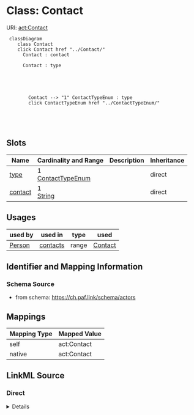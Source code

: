 

# Class: Contact 



URI: [act:Contact](https://ch.paf.link/schema/actors/Contact)





```mermaid
 classDiagram
    class Contact
    click Contact href "../Contact/"
      Contact : contact
        
      Contact : type
        
          
    
        
        
        Contact --> "1" ContactTypeEnum : type
        click ContactTypeEnum href "../ContactTypeEnum/"
    

        
      
```




<!-- no inheritance hierarchy -->


## Slots

| Name | Cardinality and Range | Description | Inheritance |
| ---  | --- | --- | --- |
| [type](type.md) | 1 <br/> [ContactTypeEnum](ContactTypeEnum.md) |  | direct |
| [contact](contact.md) | 1 <br/> [String](String.md) |  | direct |





## Usages

| used by | used in | type | used |
| ---  | --- | --- | --- |
| [Person](Person.md) | [contacts](contacts.md) | range | [Contact](Contact.md) |







## Identifier and Mapping Information






### Schema Source


* from schema: https://ch.paf.link/schema/actors




## Mappings

| Mapping Type | Mapped Value |
| ---  | ---  |
| self | act:Contact |
| native | act:Contact |






## LinkML Source

<!-- TODO: investigate https://stackoverflow.com/questions/37606292/how-to-create-tabbed-code-blocks-in-mkdocs-or-sphinx -->

### Direct

<details>
```yaml
name: Contact
from_schema: https://ch.paf.link/schema/actors
attributes:
  type:
    name: type
    from_schema: https://ch.paf.link/schema/actors
    domain_of:
    - Training
    - Contact
    range: ContactTypeEnum
    required: true
  contact:
    name: contact
    from_schema: https://ch.paf.link/schema/actors
    rank: 1000
    domain_of:
    - Contact
    required: true

```
</details>

### Induced

<details>
```yaml
name: Contact
from_schema: https://ch.paf.link/schema/actors
attributes:
  type:
    name: type
    from_schema: https://ch.paf.link/schema/actors
    alias: type
    owner: Contact
    domain_of:
    - Training
    - Contact
    range: ContactTypeEnum
    required: true
  contact:
    name: contact
    from_schema: https://ch.paf.link/schema/actors
    rank: 1000
    alias: contact
    owner: Contact
    domain_of:
    - Contact
    range: string
    required: true

```
</details>